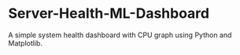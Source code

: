 # Server-Health-ML-Dashboard
A simple system health dashboard with CPU graph using Python and Matplotlib.
